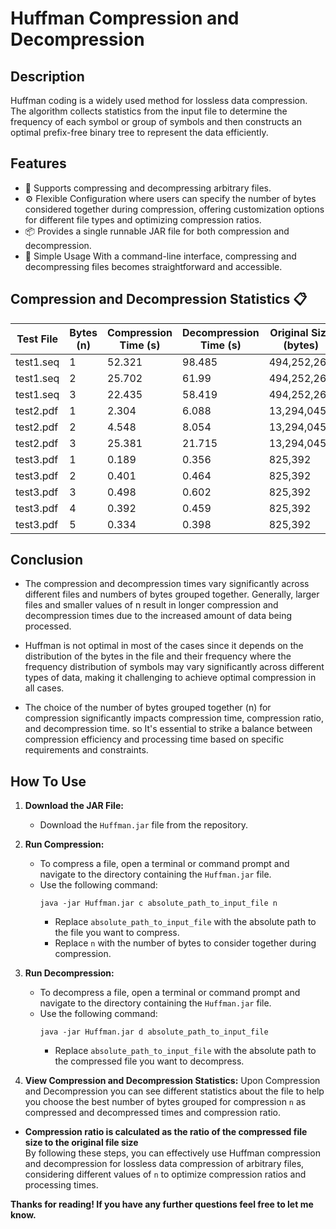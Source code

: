 # Huffman Compression and Decompression

## Description

Huffman coding is a widely used method for lossless data compression. The algorithm collects statistics from the input file to determine the frequency of each symbol or group of symbols and then constructs an optimal prefix-free binary tree to represent the data efficiently.


## Features

- 📁 Supports compressing and decompressing arbitrary files.
- ⚙️ Flexible Configuration where users can specify the number of bytes considered together during compression, offering customization options for different file types and optimizing compression ratios.
- 📦 Provides a single runnable JAR file for both compression and decompression.
- 🔄 Simple Usage With a command-line interface, compressing and decompressing files becomes straightforward and accessible.

## Compression and Decompression Statistics 📋

| Test File   | Bytes (n) | Compression Time (s) | Decompression Time (s) | Original Size (bytes) | Compressed Size (bytes) | Compression Ratio |
|-------------|-----------|-----------------------|-------------------------|------------------------|--------------------------|-------------------|
| test1.seq    | 1         | 52.321                | 98.485                 | 494,252,260            | 250,469,785              | 0.50677           |
| test1.seq    | 2         | 25.702                | 61.99                 | 494,252,260            | 207,641,631              | 0.4201           |
| test1.seq    | 3         | 22.435                | 58.419                 | 494,252,260            | 187,004,146              | 0.37835           |
| test2.pdf   | 1         | 2.304                 | 6.088                   | 13,294,045             | 13,268,525               | 0.99808           |
| test2.pdf   | 2         | 4.548                 | 8.054                   | 13,294,045             | 14,751,570               | 1.10964           |
| test2.pdf   | 3         | 25.381                | 21.715                  | 13,294,045             | 133,335,497              | 10.02972          |
| test3.pdf   | 1         | 0.189                | 0.356                  | 825,392             | 773,590             | 0.937          |
| test3.pdf   | 2         | 0.401                | 0.464                  | 825,392             | 2,310,617              | 2.799          |
| test3.pdf   | 3         | 0.498                | 0.602                  | 825,392            | 6,050,805              | 7.330          |
| test3.pdf   | 4         | 0.392                 | 0.459                   | 825,392                | 5,356,948                | 6.49019           |
| test3.pdf   | 5         | 0.334                 | 0.398                   | 825,392                | 4,519,634                | 5.47574           |

## Conclusion

- The compression and decompression times vary significantly across different files and numbers of bytes grouped together. Generally, larger files and smaller values of n result in longer compression and decompression times due to the increased amount of data being processed.

- Huffman is not optimal in most of the cases since it depends on the distribution of the bytes in the file and their frequency where the frequency distribution of symbols may vary significantly across different types of data, making it challenging to achieve optimal compression in all cases.

- The choice of the number of bytes grouped together (n) for compression significantly impacts compression time, compression ratio, and decompression time. so It's essential to strike a balance between compression efficiency and processing time based on specific requirements and constraints.


## How To Use

1. **Download the JAR File:** 
   - Download the `Huffman.jar` file from the repository.

2. **Run Compression:**
   - To compress a file, open a terminal or command prompt and navigate to the directory containing the `Huffman.jar` file.
   - Use the following command:
     ```
     java -jar Huffman.jar c absolute_path_to_input_file n
     ```
     - Replace `absolute_path_to_input_file` with the absolute path to the file you want to compress.
     - Replace `n` with the number of bytes to consider together during compression.

3. **Run Decompression:**
   - To decompress a file, open a terminal or command prompt and navigate to the directory containing the `Huffman.jar` file.
   - Use the following command:
     ```
     java -jar Huffman.jar d absolute_path_to_input_file
     ```
     - Replace `absolute_path_to_input_file` with the absolute path to the compressed file you want to decompress.

4. **View Compression and Decompression Statistics:**
Upon Compression and Decompression you can see different statistics about the  file to help you choose the best number of bytes grouped for compression `n` as compressed and decompressed times and compression ratio.

- **Compression ratio is calculated as the ratio of the compressed file size to the original file size**   
By following these steps, you can effectively use Huffman compression and decompression for lossless data compression of arbitrary files, considering different values of `n` to optimize compression ratios and processing times.

**Thanks for reading! If you have any further questions feel free to let me know.**

